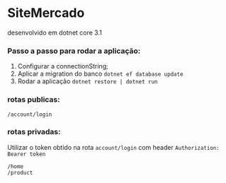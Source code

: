 # SiteMercado

desenvolvido em dotnet core 3.1

### Passo a passo para rodar a aplicação: 
1. Configurar a connectionString;
2. Aplicar a migration do banco `dotnet ef database update`
3. Rodar a aplicação `dotnet restore | dotnet run`

### rotas publicas:
```
/account/login
```

### rotas privadas:
Utilizar o token obtido na rota `account/login` com header `Authorization: Bearer token` 
```
/home
/product
```
